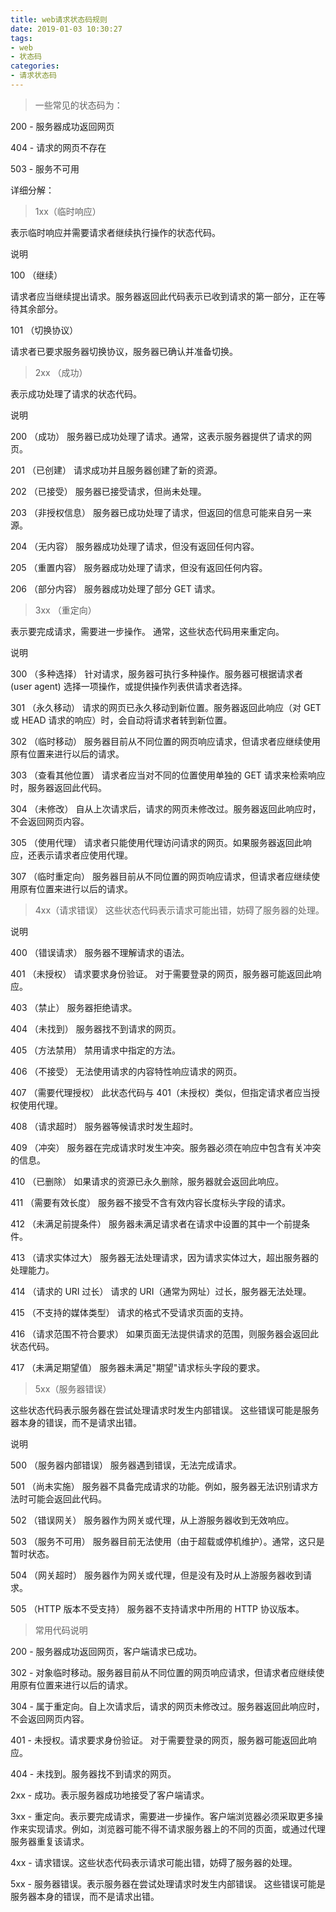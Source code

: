 ```yaml
---
title: web请求状态码规则
date: 2019-01-03 10:30:27
tags:
- web
- 状态码
categories:
- 请求状态码
---
```

>一些常见的状态码为：

200 - 服务器成功返回网页

404 - 请求的网页不存在

503 - 服务不可用

详细分解：

>1xx（临时响应）

表示临时响应并需要请求者继续执行操作的状态代码。

说明

100 （继续） 

请求者应当继续提出请求。服务器返回此代码表示已收到请求的第一部分，正在等待其余部分。
 
101 （切换协议） 

请求者已要求服务器切换协议，服务器已确认并准备切换。

>2xx （成功）

表示成功处理了请求的状态代码。

说明

200 （成功） 服务器已成功处理了请求。通常，这表示服务器提供了请求的网页。

201 （已创建） 请求成功并且服务器创建了新的资源。

202 （已接受） 服务器已接受请求，但尚未处理。

203 （非授权信息） 服务器已成功处理了请求，但返回的信息可能来自另一来源。

204 （无内容） 服务器成功处理了请求，但没有返回任何内容。

205 （重置内容） 服务器成功处理了请求，但没有返回任何内容。

206 （部分内容） 服务器成功处理了部分 GET 请求。

>3xx （重定向）

表示要完成请求，需要进一步操作。 通常，这些状态代码用来重定向。

说明

300 （多种选择） 针对请求，服务器可执行多种操作。服务器可根据请求者 (user agent) 选择一项操作，或提供操作列表供请求者选择。

301 （永久移动） 请求的网页已永久移动到新位置。服务器返回此响应（对 GET 或 HEAD 请求的响应）时，会自动将请求者转到新位置。

302 （临时移动） 服务器目前从不同位置的网页响应请求，但请求者应继续使用原有位置来进行以后的请求。

303 （查看其他位置） 请求者应当对不同的位置使用单独的 GET 请求来检索响应时，服务器返回此代码。

304 （未修改） 自从上次请求后，请求的网页未修改过。服务器返回此响应时，不会返回网页内容。

305 （使用代理） 请求者只能使用代理访问请求的网页。如果服务器返回此响应，还表示请求者应使用代理。

307 （临时重定向） 服务器目前从不同位置的网页响应请求，但请求者应继续使用原有位置来进行以后的请求。

>4xx（请求错误）
这些状态代码表示请求可能出错，妨碍了服务器的处理。

说明

400 （错误请求） 服务器不理解请求的语法。

401 （未授权） 请求要求身份验证。 对于需要登录的网页，服务器可能返回此响应。

403 （禁止） 服务器拒绝请求。

404 （未找到） 服务器找不到请求的网页。

405 （方法禁用） 禁用请求中指定的方法。

406 （不接受） 无法使用请求的内容特性响应请求的网页。

407 （需要代理授权） 此状态代码与 401（未授权）类似，但指定请求者应当授权使用代理。

408 （请求超时） 服务器等候请求时发生超时。

409 （冲突） 服务器在完成请求时发生冲突。服务器必须在响应中包含有关冲突的信息。

410 （已删除） 如果请求的资源已永久删除，服务器就会返回此响应。

411 （需要有效长度） 服务器不接受不含有效内容长度标头字段的请求。

412 （未满足前提条件） 服务器未满足请求者在请求中设置的其中一个前提条件。

413 （请求实体过大） 服务器无法处理请求，因为请求实体过大，超出服务器的处理能力。

414 （请求的 URI 过长） 请求的 URI（通常为网址）过长，服务器无法处理。

415 （不支持的媒体类型） 请求的格式不受请求页面的支持。

416 （请求范围不符合要求） 如果页面无法提供请求的范围，则服务器会返回此状态代码。

417 （未满足期望值） 服务器未满足"期望"请求标头字段的要求。

>5xx（服务器错误）

这些状态代码表示服务器在尝试处理请求时发生内部错误。 这些错误可能是服务器本身的错误，而不是请求出错。

说明

500 （服务器内部错误） 服务器遇到错误，无法完成请求。

501 （尚未实施） 服务器不具备完成请求的功能。例如，服务器无法识别请求方法时可能会返回此代码。

502 （错误网关） 服务器作为网关或代理，从上游服务器收到无效响应。

503 （服务不可用） 服务器目前无法使用（由于超载或停机维护）。通常，这只是暂时状态。

504 （网关超时） 服务器作为网关或代理，但是没有及时从上游服务器收到请求。

505 （HTTP 版本不受支持） 服务器不支持请求中所用的 HTTP 协议版本。

 
>常用代码说明

200 - 服务器成功返回网页，客户端请求已成功。 

302 - 对象临时移动。服务器目前从不同位置的网页响应请求，但请求者应继续使用原有位置来进行以后的请求。

304 - 属于重定向。自上次请求后，请求的网页未修改过。服务器返回此响应时，不会返回网页内容。

401 - 未授权。请求要求身份验证。 对于需要登录的网页，服务器可能返回此响应。

404 - 未找到。服务器找不到请求的网页。

2xx - 成功。表示服务器成功地接受了客户端请求。

3xx - 重定向。表示要完成请求，需要进一步操作。客户端浏览器必须采取更多操作来实现请求。例如，浏览器可能不得不请求服务器上的不同的页面，或通过代理服务器重复该请求。

4xx - 请求错误。这些状态代码表示请求可能出错，妨碍了服务器的处理。

5xx - 服务器错误。表示服务器在尝试处理请求时发生内部错误。 这些错误可能是服务器本身的错误，而不是请求出错。
